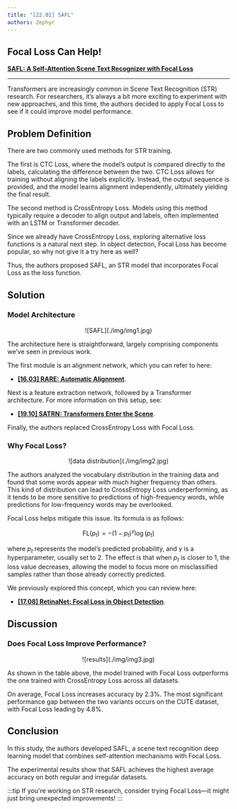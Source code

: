 ```yaml
---
title: "[22.01] SAFL"
authors: Zephyr
---
```


## Focal Loss Can Help!

[**SAFL: A Self-Attention Scene Text Recognizer with Focal Loss**](https://arxiv.org/abs/2201.00132)

---

Transformers are increasingly common in Scene Text Recognition (STR) research. For researchers, it’s always a bit more exciting to experiment with new approaches, and this time, the authors decided to apply Focal Loss to see if it could improve model performance.

## Problem Definition

There are two commonly used methods for STR training.

The first is CTC Loss, where the model’s output is compared directly to the labels, calculating the difference between the two. CTC Loss allows for training without aligning the labels explicitly. Instead, the output sequence is provided, and the model learns alignment independently, ultimately yielding the final result.

The second method is CrossEntropy Loss. Models using this method typically require a decoder to align output and labels, often implemented with an LSTM or Transformer decoder.

Since we already have CrossEntropy Loss, exploring alternative loss functions is a natural next step. In object detection, Focal Loss has become popular, so why not give it a try here as well?

Thus, the authors proposed SAFL, an STR model that incorporates Focal Loss as the loss function.

## Solution

### Model Architecture

<div align="center">
<figure style={{"width": "85%"}}>
![SAFL](./img/img1.jpg)
</figure>
</div>

The architecture here is straightforward, largely comprising components we’ve seen in previous work.

The first module is an alignment network, which you can refer to here:

- [**[16.03] RARE: Automatic Alignment**](../1603-rare/index.md).

Next is a feature extraction network, followed by a Transformer architecture. For more information on this setup, see:

- [**[19.10] SATRN: Transformers Enter the Scene**](../1910-satrn/index.md).

Finally, the authors replaced CrossEntropy Loss with Focal Loss.

### Why Focal Loss?

<div align="center">
<figure style={{"width": "85%"}}>
![data distribution](./img/img2.jpg)
</figure>
</div>

The authors analyzed the vocabulary distribution in the training data and found that some words appear with much higher frequency than others. This kind of distribution can lead to CrossEntropy Loss underperforming, as it tends to be more sensitive to predictions of high-frequency words, while predictions for low-frequency words may be overlooked.

Focal Loss helps mitigate this issue. Its formula is as follows:

$$
\text{FL}(p_t) = -(1 - p_t)^\gamma \log(p_t)
$$

where $p_t$ represents the model’s predicted probability, and $\gamma$ is a hyperparameter, usually set to 2. The effect is that when $p_t$ is closer to 1, the loss value decreases, allowing the model to focus more on misclassified samples rather than those already correctly predicted.

We previously explored this concept, which you can review here:

- [**[17.08] RetinaNet: Focal Loss in Object Detection**](../../object-detection/1708-retinanet/index.md).

## Discussion

### Does Focal Loss Improve Performance?

<div align="center">
<figure style={{"width": "80%"}}>
![results](./img/img3.jpg)
</figure>
</div>

As shown in the table above, the model trained with Focal Loss outperforms the one trained with CrossEntropy Loss across all datasets.

On average, Focal Loss increases accuracy by 2.3%. The most significant performance gap between the two variants occurs on the CUTE dataset, with Focal Loss leading by 4.8%.

## Conclusion

In this study, the authors developed SAFL, a scene text recognition deep learning model that combines self-attention mechanisms with Focal Loss.

The experimental results show that SAFL achieves the highest average accuracy on both regular and irregular datasets.

:::tip
If you're working on STR research, consider trying Focal Loss—it might just bring unexpected improvements!
:::
